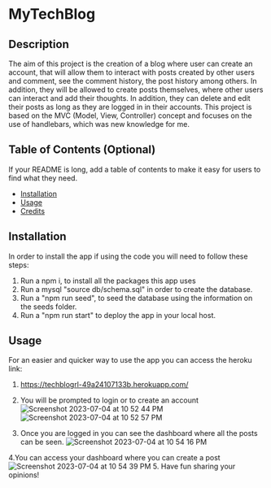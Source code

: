 # MyTechBlog

## Description

The aim of this project is the creation of a blog where user can create an account, that will allow them to interact with posts created by other users and comment, see the comment history, the post history among others. In addition, they will be allowed to create posts themselves, where other users can interact and add their thoughts. In addition, they can delete and edit their posts as long as they are logged in in their accounts. This project is based on the MVC (Model, View, Controller) concept and focuses on the use of handlebars, which was new knowledge for me.
## Table of Contents (Optional)

If your README is long, add a table of contents to make it easy for users to find what they need.

- [Installation](#installation)
- [Usage](#usage)
- [Credits](#credits)


## Installation

In order to install the app if using the code you will need to follow these steps:
1. Run a npm i, to install all the packages this app uses
2. Run a mysql "source db/schema.sql" in order to create the database.
3. Run a "npm run seed", to seed the database using the information on the seeds folder.
4. Run a "npm run start" to deploy the app in your local host.

## Usage

For an easier and quicker way to use the app you can access the heroku link:

1. https://techblogrl-49a24107133b.herokuapp.com/
2. You will be prompted to login or to create an account 
![Screenshot 2023-07-04 at 10 52 44 PM](https://github.com/RodrigoRoL/MyTechBlog/assets/126302497/280b8c66-a0e3-4979-a93e-50ee0e5b7998)
![Screenshot 2023-07-04 at 10 52 57 PM](https://github.com/RodrigoRoL/MyTechBlog/assets/126302497/2361727d-7340-413d-b19c-017b94344d71)

3. Once you are logged in you can see the dashboard where all the posts can be seen.
![Screenshot 2023-07-04 at 10 54 16 PM](https://github.com/RodrigoRoL/MyTechBlog/assets/126302497/0f09c338-c5c2-4131-8ce3-e496b356ab47)

4.You can access your dashboard where you can create a post
![Screenshot 2023-07-04 at 10 54 39 PM](https://github.com/RodrigoRoL/MyTechBlog/assets/126302497/95b4e845-c2e5-47be-be04-108e109b85bb)
5. Have fun sharing your opinions!
